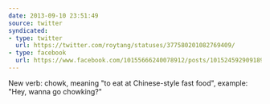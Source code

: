 ```yaml
---
date: 2013-09-10 23:51:49
source: twitter
syndicated:
- type: twitter
  url: https://twitter.com/roytang/statuses/377580201082769409/
- type: facebook
  url: https://www.facebook.com/10155666240078912/posts/10152459290918912
---
```


New verb: chowk, meaning "to eat at Chinese-style fast food", example: "Hey, wanna go chowking?"